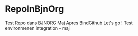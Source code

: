 # RepoInBjnOrg
Test Repo dans BJNORG
Maj Apres BindGithub
Let's go !
Test environmenen integration - maj

